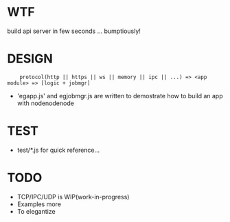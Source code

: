 # WTF

build api server in few seconds ... bumptiously!

# DESIGN

```
	protocol(http || https || ws || memory || ipc || ...) => <app module> => [logic + jobmgr]
```

* 'egapp.js' and egjobmgr.js are written to demostrate how to build an app with nodenodenode

# TEST

* test/*.js for quick reference...

# TODO

* TCP/IPC/UDP is WIP(work-in-progress)
* Examples more
* To elegantize
